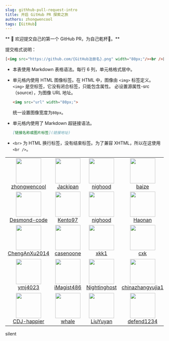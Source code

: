 ```yaml
---
slug: githhub-pull-request-intro
title: 开启 GitHub PR 探索之旅
authors: zhongwencool
tags: [GitHub]
---
```


** 🎉 欢迎提交自己的第一个 GitHub PR，为自己乾杯🍻。**

提交格式说明：
```html
[<img src="https://github.com/{GitHub注册名}.png" width="80px;"/><br />拉风外号](https://github.com/{GitHub注册名})
```
- 本表使用 Markdown 表格语法。每行 6 列，单元格格式居中。
- 单元格内使用 HTML 图像标签。在 HTML 中，图像由 `<img>` 标签定义。
  `<img>` 是空标签，它没有闭合标签，只能包含属性。
  必设置源属性-src（source），为图像 URL 地址。

   ```html
   <img src="url" width="80px;">
   ```
  统一设置图像宽度为`80px`。
- 单元格内使用了 Markdown 超链接语法。
  ```markdown
  [链接名称或图片标签](链接地址)
  ```
- `<br>` 为 HTML 换行标签，没有结束标签。为了兼容 XHTML，所以在这使用 `<br />`。

|     |   	|                                                                                                                     |   	|     |      |
|:---:|:---:|:-------------------------------------------------------------------------------------------------------------------:|:---:|:---:|:---: |
| [<img src="https://github.com/zhongwencool.png" width="80px;"/><br />zhongwencool](https://github.com/zhongwencool) | [<img src="https://github.com/jackipan.png" width="80px;"/><br />Jackipan](https://github.com/jackipan) |        [<img src="https://github.com/nighood.png" width="80px;"/><br />nighood](https://github.com/nighood)         |[<img src="https://github.com/imcuna.png" width="80px;"/><br />baize](https://github.com/imcuna)| [<img src="https://github.com/tulingcheng86.png" width="80px;"/><br />tlc](https://github.com/tulingcheng86) | [<img src="https://github.com/creeperwater.png" width="80px;"/><br />Creeper](https://github.com/creeperwater) |
| [<img src="https://github.com/Desmond-code.png" width="80px;"/><br />Desmond-code](https://github.com/Desmond-code) | [<img src="https://github.com/Kento97.png" width="80px;"/><br />Kento97](https://github.com/Kento97) |        [<img src="https://github.com/nighood.png" width="80px;"/><br />nighood](https://github.com/nighood)         |[<img src="https://github.com/Haonan-Zhang.png" width="80px;"/><br />Haonan](https://github.com/Haonan-Zhang)| [<img src="https://github.com/ZxyongYo.png" width="80px;"/><br />ZxyongYo](https://github.com/ZxyongYo)| [<img src="https://github.com/Crizj.png" width="80px;"/><br />Crizj](https://github.com/Crizj) |
| [<img src="https://github.com/ChengAnXu2014.png" width="80px;"/><br />ChengAnXu2014](https://github.com/ChengAnXu2014) | [<img src="https://github.com/casenoone.png" width="80px;"/><br />casenoone](https://github.com/casenoone) |             [<img src="https://github.com/xkk1.png" width="80px;"/><br />xkk1](https://github.com/xkk1)             |[<img src="https://github.com/wangyue6761.png" width="80px;"/><br />cxk](https://github.com/wangyue6761)| [<img src="https://github.com/wzr0108.png" width="80px;"/><br />wzr](https://github.com/wzr0108)| [<img src="https://github.com/doxn.png" width="80px;"/><br />doxn](https://github.com/doxn) |
| [<img src="https://github.com/ymj4023.png" width="80px;"/><br />ymj4023](https://github.com/ymj4023) | [<img src="https://github.com/iMagist486.png" width="80px;"/><br />iMagist486](https://github.com/iMagist486) | [<img src="https://github.com/Nightinghost.png" width="80px;"/><br />Nightinghost](https://github.com/Nightinghost) |[<img src="https://github.com/chinazhangyujia1.png" width="80px;"/><br />chinazhangyujia1](https://github.com/chinazhangyujia1)| [<img src="https://github.com/vegetable-to-kou-foot.png" width="80px;"/><br />菜到抠脚](https://github.com/vegetable-to-kou-foot/notes)| [<img src="https://github.com/whatcolor1.png" width="80px;"/><br />不拉风外号](https://github.com/whatcolor1) |
| [<img src="https://github.com/whatcolor1.png" width="80px;"/><br />CDJ-happier](https://github.com/CDJ-happier) | [<img src="https://github.com/whale-withme.png" width="80px;"/><br />whale](https://github.com/whale-withme) |   [<img src="https://github.com/liuyuyan2717.png" width="80px;"/><br />LiuYuyan](https://github.com/liuyuyan2717)  |  [<img src="https://github.com/defend1234.png" width="80px;"/><br />defend1234](https://github.com/defend1234)  |  

silent
